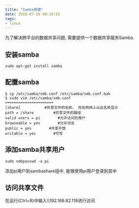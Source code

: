 ```yaml
---
title: "Samba搭建"
date: 2018-07-19 08:10:53
tags: 
- linux
---
```


为了解决跨平台的数据共享问题, 需要提供一个数据共享服务Samba.
<!-- more -->
## 安装samba

```shell
sudo apt-get install samba
```

## 配置samba

```shell
$ cp /etc/samba/smb.conf /etc/samba/smb.conf.bak
$ sudo vim /etc/samba/smb.conf
======================
[share]           #共享文件的名称， 将在网络上以此名称显示
path = /share         #共享文件的路径
valid users = pi        #允许访问的用户
browseable = yes        #允许浏览
public = yes        #共享开放
writable = yes        #可写
```

## 添加samba共享用户

```shell
sudo smbpasswd -a pi
```

添加pi用户到sambashare组中, 能够使用pi用户登录到其中

## 访问共享文件

在运行(Ctrl+R)中输入\\\\192.168.82.119进行访问
